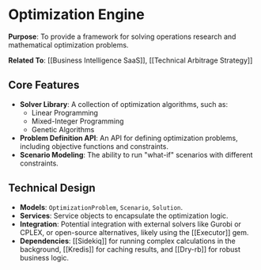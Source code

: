 # Optimization Engine

**Purpose**: To provide a framework for solving operations research and mathematical optimization problems.

**Related To**: [[Business Intelligence SaaS]], [[Technical Arbitrage Strategy]]

## Core Features

- **Solver Library**: A collection of optimization algorithms, such as:
  - Linear Programming
  - Mixed-Integer Programming
  - Genetic Algorithms
- **Problem Definition API**: An API for defining optimization problems, including objective functions and constraints.
- **Scenario Modeling**: The ability to run "what-if" scenarios with different constraints.

## Technical Design

- **Models**: `OptimizationProblem`, `Scenario`, `Solution`.
- **Services**: Service objects to encapsulate the optimization logic.
- **Integration**: Potential integration with external solvers like Gurobi or CPLEX, or open-source alternatives, likely using the [[Executor]] gem.
- **Dependencies**: [[Sidekiq]] for running complex calculations in the background, [[Kredis]] for caching results, and [[Dry-rb]] for robust business logic.

